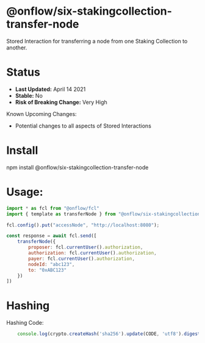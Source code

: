 # @onflow/six-stakingcollection-transfer-node

Stored Interaction for transferring a node from one Staking Collection to another.

# Status

- **Last Updated:** April 14 2021
- **Stable:** No
- **Risk of Breaking Change:** Very High

Known Upcoming Changes:

- Potential changes to all aspects of Stored Interactions

# Install

npm install @onflow/six-stakingcollection-transfer-node

# Usage:

```javascript
import * as fcl from "@onflow/fcl"
import { template as transferNode } from "@onflow/six-stakingcollection-transfer-node"

fcl.config().put("accessNode", "http://localhost:8080");

const response = await fcl.send([
    transferNode({
        proposer: fcl.currentUser().authorization,
        authorization: fcl.currentUser().authorization,     
        payer: fcl.currentUser().authorization,
        nodeId: "abc123",            
        to: "0xABC123"                             
    })
])

```

# Hashing

Hashing Code:
```javascript
    console.log(crypto.createHash('sha256').update(CODE, 'utf8').digest('hex'))
```